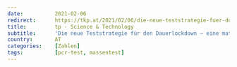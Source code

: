 ```yaml
---
date:          2021-02-06
redirect:      https://tkp.at/2021/02/06/die-neue-teststrategie-fuer-den-dauerlockdown-eine-mathematische-analyse-und-bewertung/
title:         tp - Science & Technology
subtitle:      'Die neue Teststrategie für den Dauerlockdown – eine mathematische Analyse und Bewertung'
country:       AT
categories:    [Zahlen]
tags:          [pcr-test, massentest]
---
```

